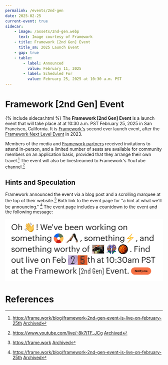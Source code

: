 ```yaml
---
permalink: /events/2nd-gen
date: 2025-02-25
current-event: true
sidecar:
    - image: /assets/2nd-gen.webp
      text: Image courtesy of Framework
    - title: Framework [2nd Gen] Event
      title_sm: 2025 Launch Event
    - gap: true
    - table:
        - label: Announced
          value: February 11, 2025
        - label: Scheduled For
          value: February 25, 2025 at 10:30 a.m. PST
---
```

# Framework [2nd Gen] Event
{% include sidecar.html %}
The **Framework [2nd Gen] Event** is a launch event that will take place at  at 10:30 a.m. PST February 25, 2025 in San Francisco, California. It is [Framework's](/framework-computer-inc) second ever launch event, after the [Framework Next Level Event](/events/next-level) in 2023. 

Members of the media and [Framework partners](/partners) received invitations to attend in-person, and a limited number of seats are available for community members on an application basis, provided that they arrange their own travel.[^1] The event will also be livestreamed to Framework's YouTube channel.[^2]

## Hints and Speculation
Framework announced the event via a blog post and a scrolling marquee at the top of their website.[^3] Both link to the event page for "a hint at what we'll be announcing." [^1] The event page includes a countdown to the event and the following message: 

<img style="max-width: min(100%, 550px)" src="/assets/2nd-gen-hint.png" alt="Oh *wave*! We've been working on something *color wheel* *woman doing yoga*, something *lightning bolt emoji*, and something worthy of *gathering with friends* *gamepad* *cheetos*. Find out live on Feb 25th at 10:30am PST at the Framework [2nd Gen] event."/>

# References
[^1]: <https://frame.work/blog/framework-2nd-gen-event-is-live-on-february-25th> [Archived](https://web.archive.org/web/20250218030820/https://frame.work/blog/framework-2nd-gen-event-is-live-on-february-25th) 
[^2]: <https://www.youtube.com/live/-8k7jTF_JCg> [Archived](https://web.archive.org/web/20250218031644/https://www.youtube.com/live/-8k7jTF_JCg) 
[^3]: <https://frame.work> [Archived](https://web.archive.org/web/20250215175138/https://frame.work/)